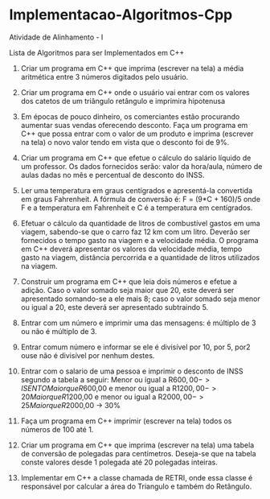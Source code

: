 # Implementacao-Algoritmos-Cpp

Atividade de Alinhamento - I 

Lista de Algoritmos para ser Implementados em C++

1) Criar um programa em C++ que imprima (escrever na tela) a média 
aritmética entre 3 números digitados pelo usuário. 

2) Criar um programa em C++ onde o usuário vai entrar com os 
valores dos catetos de um triângulo retângulo e imprimira 
hipotenusa

3) Em épocas de pouco dinheiro, os comerciantes estão procurando 
aumentar suas vendas oferecendo desconto. Faça um programa em
C++ que possa entrar com o valor de um produto e imprima 
(escrever na tela) o novo valor tendo em vista que o desconto foi de
9%.

4) Criar um programa em C++ que efetue o cálculo do salário líquido 
de um professor. Os dados fornecidos serão: valor da hora/aula, 
número de aulas dadas no mês e percentual de desconto do INSS.

5) Ler uma temperatura em graus centígrados e apresentá-la 
convertida em graus Fahrenheit. A fórmula de conversão é: F = (9*C + 160)/5 
onde F e a temperatura em Fahrenheit e C é a temperatura em centígrados.

6) Efetuar o cálculo da quantidade de litros de combustível gastos em 
uma viagem, sabendo-se que o carro faz 12 km com um litro. 
Deverão ser fornecidos o tempo gasto na viagem e a velocidade 
média. O programa em C++ deverá apresentar os valores da 
velocidade média, tempo gasto na viagem, distância percorrida e a 
quantidade de litros utilizados na viagem.

7) Construir um programa em C++ que leia dois números e efetue a 
adição. Caso o valor somado seja maior que 20, este deverá ser 
apresentado somando-se a ele mais 8; caso o valor somado seja 
menor ou igual a 20, este deverá ser apresentado subtraindo 5.

8) Entrar com um número e imprimir uma das mensagens: é múltiplo 
de 3 ou não é múltiplo de 3.

9) Entrar comum número e informar se ele é divisível por 10, por 5, 
por2 ouse não é divisível por nenhum destes.

10) Entrar com o salario de uma pessoa e imprimir o desconto de INSS segundo a tabela a seguir:
Menor ou igual a R$600,00 -> ISENTO
Maior que R$600,00 e menor ou igual a R$1200,00 -> 20%
Maior que R$1200,00 e menor ou igual a R$2000,00 -> 25%
Maior que R$2000,00 -> 30%

11) Faça um programa em C++ imprimir (escrever na tela) todos 
os números de 100 até 1.

12) Criar um programa em C++ que imprima (escrever na tela) 
uma tabela de conversão de polegadas para centímetros. Deseja-se 
que na tabela conste valores desde 1 polegada até 20 polegadas 
inteiras.

13) Implementar em C++ a classe chamada de RETRI, onde essa 
classe é responsável por calcular a área do Triangulo e também do 
Retângulo.
